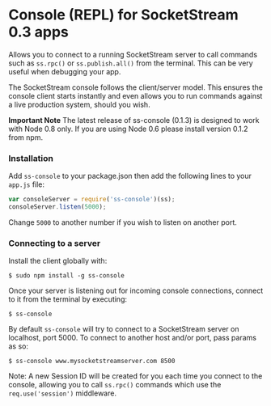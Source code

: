 # Console (REPL) for SocketStream 0.3 apps

Allows you to connect to a running SocketStream server to call commands such as `ss.rpc()` or `ss.publish.all()` from the terminal. This can be very useful when debugging your app.

The SocketStream console follows the client/server model. This ensures the console client starts instantly and even allows you to run commands against a live production system, should you wish.

**Important Note** The latest release of ss-console (0.1.3) is designed to work with Node 0.8 only. If you are using Node 0.6 please install version 0.1.2 from npm.


### Installation

Add `ss-console` to your package.json then add the following lines to your `app.js` file:

```javascript
var consoleServer = require('ss-console')(ss);
consoleServer.listen(5000);
```

Change `5000` to another number if you wish to listen on another port.


### Connecting to a server

Install the client globally with:

    $ sudo npm install -g ss-console

Once your server is listening out for incoming console connections, connect to it from the terminal by executing:

    $ ss-console

By default `ss-console` will try to connect to a SocketStream server on localhost, port 5000. To connect to another host and/or port, pass params as so:

    $ ss-console www.mysocketstreamserver.com 8500

Note: A new Session ID will be created for you each time you connect to the console, allowing you to call `ss.rpc()` commands which use the `req.use('session')` middleware.

